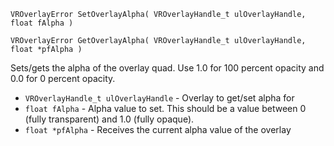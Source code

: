 `VROverlayError SetOverlayAlpha( VROverlayHandle_t ulOverlayHandle, float fAlpha )`

`VROverlayError GetOverlayAlpha( VROverlayHandle_t ulOverlayHandle, float *pfAlpha )`

Sets/gets the alpha of the overlay quad. Use 1.0 for 100 percent opacity and 0.0 for 0 percent opacity.

* `VROverlayHandle_t ulOverlayHandle` - Overlay to get/set alpha for
* `float fAlpha` - Alpha value to set. This should be a value between 0 (fully transparent) and 1.0 (fully opaque).
* `float *pfAlpha` - Receives the current alpha value of the overlay
